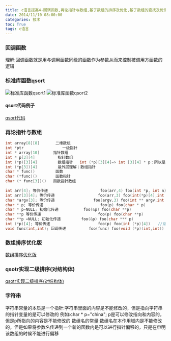 ```yaml
---
title: c语言提高4-回调函数,再论指针与数组,基于数组的排序及优化,基于数组的查找及优化,字符串提高
date: 2014/11/10 08:00:00
categories: 技术
toc: True
tags: c语言
---
```

### 回调函数
理解:回调函数就是用与调用函数同级的函数作为参数从而来控制被调用方函数的逻辑

### 标准库函数qsort
![标准库函数qsort1](标准库函数qsort1.png)
![标准库函数qsort2](标准库函数qsort2.jpg)

#### qsort代码例子
[qsort代码](qsort代码.c)


### 再论指针与数组
```c
int array[8][8]       二维数组
int *ptr                 一级指针
int * array[10]      指针数组
int * p[3][4]          指针数组
int (*p)[3][4]         数组指针   int (*p)[3][4]=> int [3][4] * p：所以是个数组指针
int (*p[3])[4]         最外层理解：数组指针
char * func()         函数
char (*func)()        函数指针
char (* func[3])()   函数指针数组
 
int arr[4]; 等价传递                       foo(arr,4) foo(int *p, int n)
int arr[3][4]; 等价传递                   foo(arr,3) foo(int(*p)[4],int n)
char *argv[3]; 等价传递                 foo(argv,3) foo(int ** argv,int n)//注意传过来的是char*类型
char * p; 等价传递                         foo(p) foo(char * p)
char * p=NULL; 初始化传递           foo(&p) foo(char **p)
char **p 等价传递                         foo(p) foo(char **p)
char **p =NULL; 初始化传递         foo(&p) foo(char *** p)
int (*p)[4]; 等价传递                     foo(p) foo(int (*p)[4])　　//指针数组原先类型就是 int[4]* 所以接收的时候可以直接用
void func(int,int); 回调传递          foo(func) foo(void (*p)(int,int)) 
```

### 数组排序优化版
[数组排序优化版](数组排序优化版.c)

### qsotr实现二级排序(对结构体)
[qsotr实现二级排序(对结构体)](qsotr实现二级排序_对结构体.c)


### 字符串
字符串常量的本质是一个指针:字符串里面的内容是不能修改的，但是指向字符串的指针变量的是可以修改的
例如:char * p="china";  p是可以修改指向和内容的，但是p所指向的内容是不能修改的
数组名的常量:数组名在本作用域内是不能修改的，但是如果将参数名传递到一个新的函数内是可以进行指针偏移的，只是在申明该数组的时候不能进行偏移
